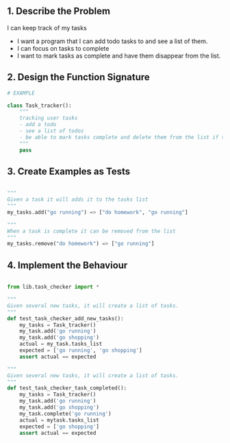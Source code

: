 ## 1. Describe the Problem

I can keep track of my tasks

- I want a program that I can add todo tasks to and see a list of them.
- I can focus on tasks to complete
- I want to mark tasks as complete and have them disappear
  from the list.

## 2. Design the Function Signature

```python
# EXAMPLE

class Task_tracker():
    """
    tracking user tasks
    - add a todo
    - see a list of todos
    - be able to mark tasks complete and delete them from the list if they are complete
    """
    pass
```

## 3. Create Examples as Tests

```python

"""
Given a task it will adds it to the tasks list
"""
my_tasks.add("go running") => ["do homework", "go running"]

"""
When a task is complete it can be removed from the list
"""
my_tasks.remove("do homework") => ["go running"]

```

## 4. Implement the Behaviour

```python

from lib.task_checker import *

"""
Given several new tasks, it will create a list of tasks.
"""
def test_task_checker_add_new_tasks():
    my_tasks = Task_tracker()
    my_task.add('go running')
    my_task.add('go shopping')
    actual = my_task.tasks_list
    expected = ['go running', 'go shopping']
    assert actual == expected

"""
Given several new tasks, it will create a list of tasks.
"""
def test_task_checker_task_completed():
    my_tasks = Task_tracker()
    my_task.add('go running')
    my_task.add('go shopping')
    my_task.complete('go running')
    actual = mytask.tasks_list
    expected = ['go shopping']
    assert actual == expected

```
